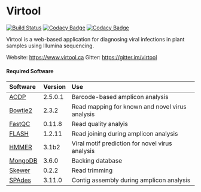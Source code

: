Virtool
=======

[![Build Status](https://cloud.drone.io/api/badges/virtool/virtool/status.svg)](https://cloud.drone.io/virtool/virtool)
[![Codacy Badge](https://app.codacy.com/project/badge/Grade/1388b43207ae407c891744a4d70dde35)](https://www.codacy.com/gh/virtool/virtool?utm_source=github.com&amp;utm_medium=referral&amp;utm_content=virtool/virtool&amp;utm_campaign=Badge_Grade)
[![Codacy Badge](https://app.codacy.com/project/badge/Coverage/1388b43207ae407c891744a4d70dde35)](https://www.codacy.com/gh/virtool/virtool?utm_source=github.com&utm_medium=referral&utm_content=virtool/virtool&utm_campaign=Badge_Coverage)

Virtool is a web-based application for diagnosing viral infections in plant samples using Illumina sequencing. 
  
Website: https://www.virtool.ca
Gitter: https://gitter.im/virtool

#### Required Software

| Software                                                            | Version | Use
|:--------------------------------------------------------------------|:--------|:------------------------------------------------|
| [AODP](https://bitbucket.org/wenchen_aafc/aodp_v2.0_release/)       | 2.5.0.1 | Barcode-based amplicon analysis                 |
| [Bowtie2](http://bowtie-bio.sourceforge.net/bowtie2/index.shtml)    | 2.3.2   | Read mapping for known and novel virus analysis |
| [FastQC](https://www.bioinformatics.babraham.ac.uk/projects/fastqc) | 0.11.8  | Read quality analyis                            |
| [FLASH](https://ccb.jhu.edu/software/FLASH/)                        | 1.2.11  | Read joining during amplicon analysis           |
| [HMMER](http://hmmer.org/)                                          | 3.1b2   | Viral motif prediction for novel virus analysis |
| [MongoDB](https://www.mongodb.com/)                                 | 3.6.0   | Backing database                                |
| [Skewer](https://github.com/relipmoc/skewer)                        | 0.2.2   | Read trimming                                   |
| [SPAdes](http://cab.spbu.ru/software/spades/)                       | 3.11.0  | Contig assembly during amplicon analysis        |
